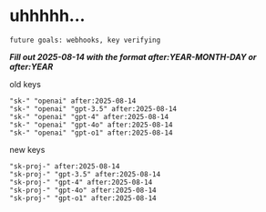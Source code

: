 # uhhhhh...

`future goals: webhooks, key verifying`



***Fill out 2025-08-14 with the format after:YEAR-MONTH-DAY or after:YEAR***

old keys
```
"sk-" "openai" after:2025-08-14
"sk-" "openai" "gpt-3.5" after:2025-08-14
"sk-" "openai" "gpt-4" after:2025-08-14
"sk-" "openai" "gpt-4o" after:2025-08-14
"sk-" "openai" "gpt-o1" after:2025-08-14
```

new keys
```
"sk-proj-" after:2025-08-14
"sk-proj-" "gpt-3.5" after:2025-08-14
"sk-proj-" "gpt-4" after:2025-08-14
"sk-proj-" "gpt-4o" after:2025-08-14
"sk-proj-" "gpt-o1" after:2025-08-14
```
